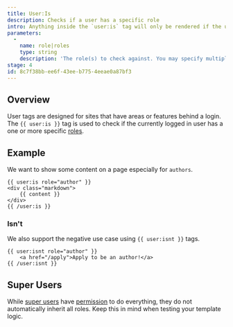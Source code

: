 ```yaml
---
title: User:Is
description: Checks if a user has a specific role
intro: Anything inside the `user:is` tag will only be rendered if the user is has a specific role.
parameters:
  -
    name: role|roles
    type: string
    description: 'The role(s) to check against. You may specify multiple roles by pipe separating them: `{{ user:is roles="writer|editor" }}`.'
stage: 4
id: 8c7f38bb-ee6f-43ee-b775-4eeae0a87bf3
---
```

## Overview

User tags are designed for sites that have areas or features behind a login. The `{{ user:is }}` tag is used to check if the currently logged in user has a one or more specific [roles](http://localhost:3000/users#permissions).

## Example

We want to show some content on a page especially for `authors`.

```
{{ user:is role="author" }}
<div class="markdown">
    {{ content }}
</div>
{{ /user:is }}
```

### Isn't

We also support the negative use case using `{{ user:isnt }}` tags.

```
{{ user:isnt role="author" }}
    <a href="/apply">Apply to be an author!</a>
{{ /user:isnt }}
```

## Super Users

While [super users](/users#super-users) have [permission](/users#permissions) to do everything, they do not automatically inherit all roles. Keep this in mind when testing your template logic.
